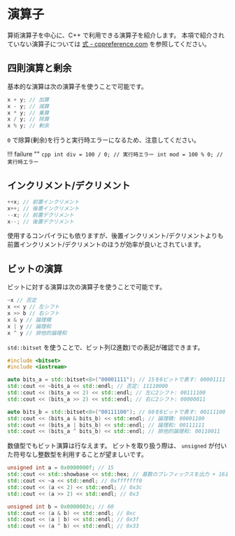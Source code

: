 # 演算子

算術演算子を中心に、C++ で利用できる演算子を紹介します。
本項で紹介されていない演算子については [式 - cppreference.com][cppreference_expressions] を参照してください。

## 四則演算と剰余

基本的な演算は次の演算子を使うことで可能です。

```cpp
x + y; // 加算
x - y; // 減算
x * y; // 乗算
x / y; // 除算
x % y; // 剰余
```

`0` で除算(剰余)を行うと実行時エラーになるため、注意してください。

!!! failure ""
    ```cpp
    int div = 100 / 0; // 実行時エラー
    int mod = 100 % 0; // 実行時エラー
    ```

<!-- MEMO: 型変換の話はキャスト側でも良いかもしれない -->

<!-- 演算の対象となるいずれかの値が `double` ( `float` )の場合、
他方の値も `double` ( `float` ) として変換された上で演算が行われます。 -->

<!-- ```cpp
int ix = 100;
int iy = 50;
double dx = 100.0;
double dy = 50.0;

auto a = ix / iy; // int = int / int
auto b = ix / dy; // double = double(intから変換) / double
auto c = dx / iy; // double = double / double(intから変換)
auto d = dx / dy; // double = double / double
``` -->

## インクリメント/デクリメント

```cpp
++x; // 前置インクリメント
x++; // 後置インクリメント
--x; // 前置デクリメント
x--; // 後置デクリメント
```

使用するコンパイラにも依りますが、後置インクリメント/デクリメントよりも前置インクリメント/デクリメントのほうが効率が良いとされています。

## ビットの演算

ビットに対する演算は次の演算子を使うことで可能です。

```cpp
~x // 否定
x << y // 左シフト
x >> b // 右シフト
x & y // 論理積
x | y // 論理和
x ^ y // 排他的論理和
```

`std::bitset` を使うことで、ビット列(2進数)での表記が確認できます。

```cpp
#include <bitset>
#include <iostream>

auto bits_a = std::bitset<8>("00001111"); // 15を8ビットで表す: 00001111
std::cout << ~bits_a << std::endl; // 否定: 11110000
std::cout << (bits_a << 2) << std::endl; // 左に2シフト: 00111100
std::cout << (bits_a >> 2) << std::endl; // 右に2シフト: 00000011

auto bits_b = std::bitset<8>("00111100"); // 60を8ビットで表す: 00111100
std::cout << (bits_a & bits_b) << std::endl; // 論理積: 00001100
std::cout << (bits_a | bits_b) << std::endl; // 論理和: 00111111
std::cout << (bits_a ^ bits_b) << std::endl; // 排他的論理和: 00110011
```

数値型でもビット演算は行なえます。
ビットを取り扱う際は、 `unsigned` が付いた符号なし整数型を利用することが望ましいです。

```cpp
unsigned int a = 0x0000000f; // 15
std::cout << std::showbase << std::hex; // 基数のプレフィックスを出力 + 16進法で出力
std::cout << ~a << std::endl; // 0xfffffff0
std::cout << (a << 2) << std::endl; // 0x3c
std::cout << (a >> 2) << std::endl; // 0x3

unsigned int b = 0x0000003c; // 60
std::cout << (a & b) << std::endl; // 0xc
std::cout << (a | b) << std::endl; // 0x3f
std::cout << (a ^ b) << std::endl; // 0x33
```

[cppreference_expressions]: https://ja.cppreference.com/w/cpp/language/expressions
